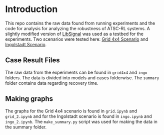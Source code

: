 # Introduction

This repo contains the raw data found from running experiments and the code for analysis for analyzing the robustness of ATSC-RL systems. A slightly modified version of [LibSignal](https://github.com/Red-Pheonix/LibSignal/tree/robust_test_1) was used as a testbed for the experiments. Two scenarios were tested here: [Grid 4x4 Scenario](https://github.com/Red-Pheonix/Grid-4x4-Scenario) and [Ingolstadt Scenario](https://github.com/Red-Pheonix/sumo_ingolstadt).

## Case Result Files
The raw data from the experiments can be found in `grid4x4` and `ingo` folders. The data is divided into models and cases folderwise. The `summary` folder contains data regarding recovery time.

## Making graphs
The graphs for the Grid 4x4 scenario is found in `grid.ipynb` and `grid_2.ipynb` and for the Ingolstadt scenario is found in `ingo.ipynb` and `ingo_2.ipynb`. The `make_summary.py` script was used for making the data in the summary folder.
